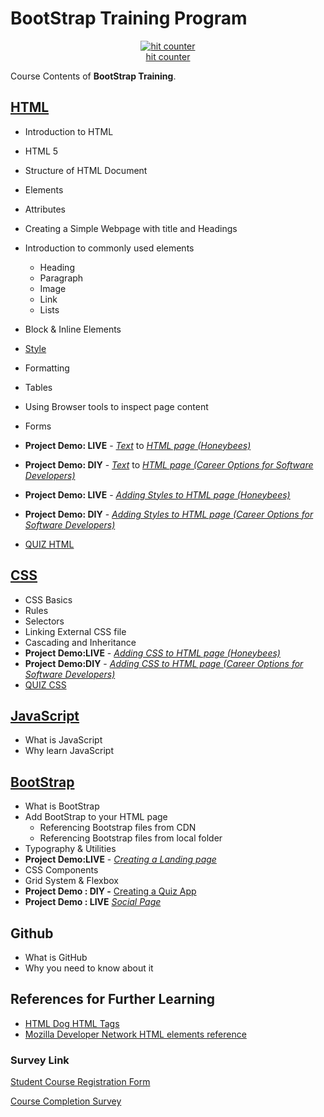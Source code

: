 # BootStrap Training Program

<div align='center'><a href='http://online-visit-counter.com/'><img src='http://online-visit-counter.com/cg.php?t=MTQzNjI0NQ==' border='0' alt='hit counter'></a><BR><a href='http://online-visit-counter.com/'>hit counter</a><div style="visibility: hidden; display: none;"><a href="https://www.creativealif.com/">logo design company in dubai</a></div></div>
  
Course Contents of **BootStrap Training**.

## [HTML](http://www.costaivo.com/Tutorial-BootStrap/1_HTML/)

- Introduction to HTML
- HTML 5
- Structure of HTML Document
- Elements
- Attributes
- Creating a Simple Webpage with title and Headings
- Introduction to commonly used elements
  - Heading
  - Paragraph
  - Image
  - Link
  - Lists
- Block & Inline Elements
- [Style](http://www.costaivo.com/Tutorial-BootStrap/1_HTML/8_styles/)
- Formatting
- Tables
- Using Browser tools to inspect page content
- Forms
- **Project Demo: LIVE** - [_Text_](http://www.costaivo.com/Tutorial-BootStrap/1_HTML/5_Demo/start-demo.html) to  [_HTML page (Honeybees)_](http://www.costaivo.com/Tutorial-BootStrap/1_HTML/5_Demo/end-demo.html)
- **Project Demo: DIY** - [_Text_](http://www.costaivo.com/Tutorial-BootStrap/1_HTML/7_DIY/start-demo.html) to  [_HTML page (Career Options for Software Developers)_](http://www.costaivo.com/Tutorial-BootStrap/1_HTML/7_DIY/end-demo.html)
- **Project Demo: LIVE** - [_Adding Styles to HTML page (Honeybees)_](http://www.costaivo.com/Tutorial-BootStrap/1_HTML/8_styles/6_Demo/end-styles.html)
- **Project Demo: DIY** - [_Adding Styles to HTML page (Career Options for Software Developers)_](http://www.costaivo.com/Tutorial-BootStrap/1_HTML/8_styles/7_Demo_DIY/end-mockup-page.html)
  
- [QUIZ HTML](http://www.costaivo.com/Tutorial-BootStrap/1_HTML/9_Quiz/HTML-Quiz.html)

## [CSS](http://www.costaivo.com/Tutorial-BootStrap/2_CSS)

- CSS Basics
- Rules
- Selectors
- Linking External CSS file
- Cascading and Inheritance
- **Project Demo:LIVE** - [_Adding CSS to HTML page (Honeybees)_](http://www.costaivo.com/Tutorial-BootStrap/2_CSS/4_Demo/end-demo.html)
- **Project Demo:DIY** - [_Adding CSS to HTML page (Career Options for Software Developers)_](http://www.costaivo.com/Tutorial-BootStrap/2_CSS/5_DIY/end-mockup-page.html)
- [QUIZ CSS](http://www.costaivo.com/Tutorial-BootStrap/1_HTML/9_Quiz/HTML-Quiz.html)

## [JavaScript](http://www.costaivo.com/Tutorial-BootStrap/3_JavaScript)

- What is JavaScript
- Why learn JavaScript

## [BootStrap](http://www.costaivo.com/Tutorial-BootStrap/4_Bootstrap)

- What is BootStrap
- Add BootStrap to your HTML page
  - Referencing Bootstrap files from CDN
  - Referencing Bootstrap files from local folder
- Typography & Utilities
- **Project Demo:LIVE** - [_Creating a Landing page_](http://www.costaivo.com/Tutorial-BootStrap/4_Bootstrap/6_LandingPage/end/index.html)
- CSS Components
- Grid System & Flexbox
- **Project Demo : DIY -** [Creating a Quiz App](http://www.costaivo.com/Tutorial-BootStrap/4_BootStrap/8_QuizApp/end/HTML-Quiz.html)
- **Project Demo : LIVE** [_Social Page_](http://www.costaivo.com/Tutorial-BootStrap/4_Bootstrap/7_SocialApp/index.html)


## Github

- What is GitHub
- Why you need to know about it

## References for Further Learning

- [HTML Dog HTML Tags](http://www.htmldog.com/references/html/tags/)
- [Mozilla Developer Network HTML elements reference](https://developer.mozilla.org/en-US/docs/Web/HTML/Element)

### Survey Link

[Student Course Registration Form](https://ivocosta1.typeform.com/to/Q8VI4d)

[Course Completion Survey](https://ivocosta1.typeform.com/to/EWX1YQ)
